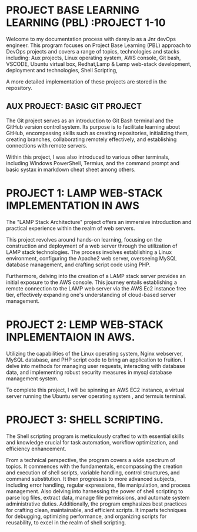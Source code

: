 # PROJECT BASE LEARNING LEARNING (PBL) :PROJECT 1-10

 Welcome to my documentation process with darey.io as a Jnr devOps engineer. This program focuses on Project Base Learning (PBL) approach to DevOps projects and covers a range of topics, technologies and stacks including:  Aux projects, Linux operating system, AWS console, Git bash, VSCODE, Ubuntu virtual box, Redhat,Lamp & Lemp web-stack development, deployment and technologies, Shell Scripting, 
 
 A more detailed implementation of these projects are stored in the repository.


 ## AUX PROJECT: BASIC GIT PROJECT
 The Git project serves as an introduction to Git Bash terminal and the GitHub version control system. Its purpose is to facilitate learning about GitHub, encompassing skills such as creating repositories, initializing them, creating branches, collaborating remotely effectively, and establishing connections with remote servers.
 
 Within this project, I was also introduced to various other terminals, including Windows PowerShell, Termius, and the command prompt and basic systax in markdown cheat sheet among others.
    
    
# PROJECT 1: LAMP WEB-STACK IMPLEMENTATION IN AWS
The "LAMP Stack Architecture" project offers an immersive introduction and practical experience within the realm of web servers.

This project revolves around hands-on learning, focusing on the construction and deployment of a web server through the utilization of LAMP stack technologies. The process involves establishing a Linux environment, configuring the Apache2 web server, overseeing MySQL database management, and crafting script code using PHP.

Furthermore, delving into the creation of a LAMP stack server provides an initial exposure to the AWS console. This journey entails establishing a remote connection to the LAMP web server via the AWS Ec2 instance free tier, effectively expanding one's understanding of cloud-based server management.


# PROJECT 2: LEMP WEB-STACK INPLEMENTAION IN AWS.
Utilizing the capabilities of the Linux operating system, Nginx webserver, MySQL database, and PHP script code to bring an application to fruition. I delve into methods for managing user requests, interacting with database data, and implementing robust security measures in mysql database management system.

 To complete this project, I will be spinning an AWS EC2 instance, a virtual server running the Ubuntu server operating system , and termuis terminal. 


 # PROJECT 3: SHELL SCRIPTING.
 The Shell scripting program is meticulously crafted to with essential skills and knowledge crucial for task automation, workflow optimization, and efficiency enhancement.

 From a technical perspective, the program covers a wide spectrum of topics. It commences with the fundamentals, encompassing the creation and execution of shell scripts, variable handling, control structures, and command substitution. It then progresses to more advanced subjects, including error handling, regular expressions, file manipulation, and process management. Also delving into harnessing the power of shell scripting to parse log files, extract data, manage file permissions, and automate system administrative duties. Additionally, the program emphasizes best practices for crafting clean, maintainable, and efficient scripts. It imparts techniques for debugging, optimizing performance, and organizing scripts for reusability,  to excel in the realm of shell scripting.

